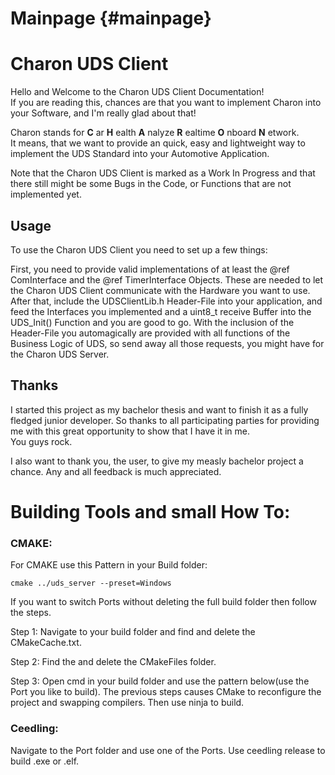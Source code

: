 # Mainpage {#mainpage}

Charon UDS Client
==================

Hello and Welcome to the Charon UDS Client Documentation!  
If you are reading this, chances are that you want to implement Charon into your Software, and I'm really glad about that!

Charon stands for **C** ar **H** ealth **A** nalyze **R** ealtime **O** nboard **N** etwork.  
It means, that we want to provide an quick, easy and lightweight way to implement the UDS Standard into your Automotive Application.

Note that the Charon UDS Client is marked as a Work In Progress and that there still might be some Bugs in the Code, or Functions that are not implemented yet.

## Usage

To use the Charon UDS Client you need to set up a few things:

First, you need to provide valid implementations of at least the @ref ComInterface and the @ref TimerInterface Objects.
These are needed to let the Charon UDS Client communicate with the Hardware you want to use.
After that, include the UDSClientLib.h Header-File into your application, and feed the Interfaces you implemented and a uint8_t receive Buffer into the UDS_Init() Function and you are good to go.
With the inclusion of the Header-File you automagically are provided with all functions of the Business Logic of UDS, so send away all those requests, you might have for the Charon UDS Server.

## Thanks

I started this project as my bachelor thesis and want to finish it as a fully fledged junior developer.
So thanks to all participating parties for providing me with this great opportunity to show that I have it in me.  
You guys rock.

I also want to thank you, the user, to give my measly bachelor project a chance. Any and all feedback is much appreciated.


# Building Tools and small How To:

### CMAKE:
For CMAKE use this Pattern in your Build folder:

```
cmake ../uds_server --preset=Windows

```
If you want to switch Ports without deleting the full build folder then follow the steps.

Step 1:
Navigate to your build folder and find and delete the CMakeCache.txt.

Step 2:
Find the and delete the CMakeFiles folder.

Step 3:
Open cmd in your build folder and use the pattern below(use the Port you like to build).
The previous steps causes CMake to reconfigure the project and swapping compilers. 
Then use ninja to build.

### Ceedling:
Navigate to the Port folder and use one of the Ports.
Use ceedling release to build .exe or .elf.
